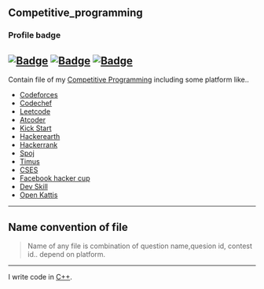 ## Competitive_programming

### Profile badge
[![Badge](https://cp-logo.vercel.app/codeforces/Pankaj_Kumar1)](https://codeforces.com/profile/Pankaj_Kumar1)  [![Badge](https://cp-logo.vercel.app/codechef/pankajcoder1)](https://www.codechef.com/users/pankajcoder1) [![Badge](https://cp-logo.vercel.app/atcoder/Pankajcoder1)](https://atcoder.jp/users/Pankajcoder1)
---
Contain file of my [Competitive Programming](https://en.wikipedia.org/wiki/Competitive_programming) including some platform like..
- [Codeforces](https://codeforces.com/)
- [Codechef](https://www.codechef.com/)
- [Leetcode](https://leetcode.com/)
- [Atcoder](https://atcoder.jp/home)
- [Kick Start](https://codingcompetitions.withgoogle.com/kickstart)
- [Hackerearth](https://www.hackerearth.com/)
- [Hackerrank](https://www.hackerrank.com/)
- [Spoj](https://www.spoj.com/)
- [Timus](https://acm.timus.ru/problemset.aspx)
- [CSES](https://cses.fi/problemset/)
- [Facebook hacker cup](https://www.facebook.com/codingcompetitions/hacker-cup)
- [Dev Skill](http://www.devskill.com/Home)
- [Open Kattis](https://open.kattis.com/)
---

## Name convention of file
> Name of any file is combination of question name,quesion id, contest id..  depend on platform.
---
I write code in [C++](https://medium.com/sololearn/reasons-to-love-c-11c7c2f23d88).